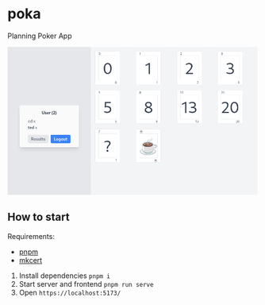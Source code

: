 # poka

Planning Poker App

![Poka Screenshot](.github/example.png)

## How to start

Requirements:
  - [pnpm](https://pnpm.io/)
  - [mkcert](https://github.com/FiloSottile/mkcert)

1.  Install dependencies `pnpm i`
2.  Start server and frontend `pnpm run serve`
3.  Open `https://localhost:5173/`

